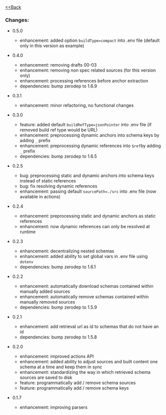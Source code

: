 [<<Back](readme.md)

### Changes:

- 0.5.0
    - enhancement: added option `buildType=compact` into .env file (default only in this version as example)

- 0.4.0
    - enhancement: removing drafts 00-03
    - enhancement: removing non spec related sources (for this version only)
    - enhancement: processing references before anchor extraction
    - dependencies: bump zerodep to 1.6.9

- 0.3.1
    - enhancement: minor refactoring, no functional changes

- 0.3.0
    - feature: added default `buildRefType=jsonPointer` into .env file (if removed build ref type would be URL)
    - enhancement: preprocessing dynamic anchors into schema keys by adding `_` prefix
    - enhancement: preprocessing dynamic references into `$ref`by adding `_` prefix
    - dependencies: bump zerodep to 1.6.5

- 0.2.5
    - bug: preprocessing static and dynamic anchors into schema keys instead of static references
    - bug: fix resolving dynamic references
    - enhancement: passing default `sourcePath=./src` into .env file (now available in actions)

- 0.2.4
    - enhancement: preprocessing static and dynamic anchors as static references
    - enhancement: now dynamic references can only be resolved at runtime

- 0.2.3
    - enhancement: decentralizing nested schemas
    - enhancement: added ability to set global vars in .env file using `dotenv`
    - dependencies: bump zerodep to 1.6.1

- 0.2.2
    - enhancement: automatically download schemas contained within manually added sources
    - enhancement: automatically remove schemas contained within manually removed sources
    - dependencies: bump zerodep to 1.5.9

- 0.2.1
    - enhancement: add retrieval url as id to schemas that do not have an id
    - dependencies: bump zerodep to 1.5.8
    
- 0.2.0
    - enhancement: improved actions API
    - enhancement: added ability to adjust sources and built content one schema at a time and keep them in sync
    - enhancement: standardizing the way in which retrieved schema sources are saved to disk
    - feature: programmatically add / remove schema sources
    - feature: programmatically add / remove schema keys

- 0.1.7
    - enhancement: improving parsers
